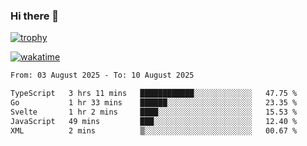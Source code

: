 ### Hi there 👋

[![trophy](https://github-profile-trophy.vercel.app/?username=cxnky&theme=dracula)](https://github.com/ryo-ma/github-profile-trophy)

[![wakatime](https://wakatime.com/badge/user/1c39c599-5497-41b9-a5be-2c4676e7fd23.svg)](https://wakatime.com/@1c39c599-5497-41b9-a5be-2c4676e7fd23)
<!--START_SECTION:waka-->

```txt
From: 03 August 2025 - To: 10 August 2025

TypeScript   3 hrs 11 mins   ████████████░░░░░░░░░░░░░   47.75 %
Go           1 hr 33 mins    ██████░░░░░░░░░░░░░░░░░░░   23.35 %
Svelte       1 hr 2 mins     ████░░░░░░░░░░░░░░░░░░░░░   15.53 %
JavaScript   49 mins         ███░░░░░░░░░░░░░░░░░░░░░░   12.40 %
XML          2 mins          ▒░░░░░░░░░░░░░░░░░░░░░░░░   00.67 %
```

<!--END_SECTION:waka-->
